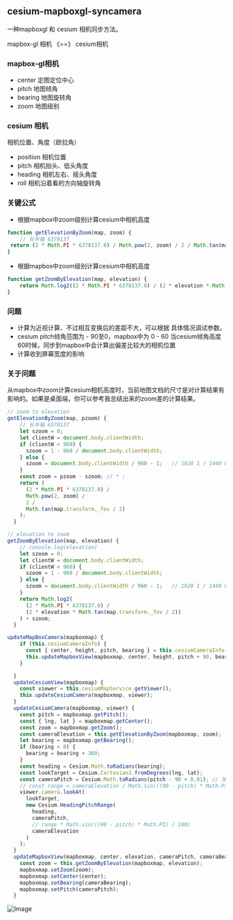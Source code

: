 ## cesium-mapboxgl-syncamera
 一种mapboxgl 和 cesium 相机同步方法。

mapbox-gl 相机  《==》 cesium相机

### mapbox-gl相机

- center    定图定位中心
- pitch       地图倾角
- bearing   地图旋转角
- zoom      地图级别

### cesium 相机 

相机位置、角度（欧拉角）

- position 相机位置
- pitch    相机抬头、低头角度
- heading  相机左右、摇头角度
- roll    相机沿着看的方向轴旋转角

### 关键公式

- 根据mapbox中zoom级别计算cesium中相机高度

``` javascript
function getElevationByZoom(map, zoom) {
	// 长半轴 6378137
 return (2 * Math.PI * 6378137.0) / Math.pow(2, zoom) / 2 / Math.tan(map.transform._fov / 2);
}
```

- 根据mapbox中zoom级别计算cesium中相机高度

```javascript
function getZoomByElevation(map, elevation) {
	return Math.log2((2 * Math.PI * 6378137.0) / (2 * elevation * Math.tan(map.transform._fov / 2)));
}
```

### 问题

- 计算为近视计算、不过相互变换后的差距不大，可以根据 具体情况调试参数。
- cesium pitch倾角范围为 - 90至0，mapbox中为 0 - 60 当cesium倾角高度60时候，同步到mapbox中会计算出偏差比较大的相机位置
- 计算收到屏幕宽度的影响

### 关于问题

从mapbox中zoom计算cesium相机高度时，当前地图文档的尺寸是对计算结果有影响的。如果是桌面端，你可以参考我总结出来的zoom差的计算结果。

```javascript
// zoom to elevation 
getElevationByZoom(map, pzoom) {
    // 长半轴 6378137
    let szoom = 0;
    let clientW = document.body.clientWidth;
    if (clientW < 960) {
      szoom = 1 - 960 / document.body.clientWidth;
    } else {
      szoom = document.body.clientWidth / 960 - 1;   // 1920 1 / 1440 0.5 / 960 0
    }
    const zoom = pzoom - szoom; // * ;
    return (
      (2 * Math.PI * 6378137.0) /
      Math.pow(2, zoom) /
      2 /
      Math.tan(map.transform._fov / 2)
    );
  }
```

```javascript
// elevation to zoom
getZoomByElevation(map, elevation) {
    // console.log(elevation)
    let szoom = 0;
    let clientW = document.body.clientWidth;
    if (clientW < 960) {
      szoom = 1 - 960 / document.body.clientWidth;
    } else {
      szoom = document.body.clientWidth / 960 - 1;   // 1920 1 / 1440 0.5 / 960 0
    }
    return Math.log2(
      (2 * Math.PI * 6378137.0) /
      (2 * elevation * Math.tan(map.transform._fov / 2))
    ) + szoom;
  }

```



```javascript
updateMapBoxCamera(mapboxmap) {
    if (this.cesiumCameraInfo) {
      const { center, height, pitch, bearing } = this.cesiumCameraInfo;
      this.updateMapboxView(mapboxmap, center, height, pitch + 90, bearing);
    }

  }
  updateCesiumView(mapboxmap) {
    const viewer = this.cesiumMapService.getViewer();
    this.updateCesiumCamera(mapboxmap, viewer);
  }
  updateCesiumCamera(mapboxmap, viewer) {
    const pitch = mapboxmap.getPitch();
    const { lng, lat } = mapboxmap.getCenter();
    const zoom = mapboxmap.getZoom();
    const cameraElevation = this.getElevationByZoom(mapboxmap, zoom);
    let bearing = mapboxmap.getBearing();
    if (bearing < 0) {
      bearing = bearing + 360;
    }
    const heading = Cesium.Math.toRadians(bearing);
    const lookTarget = Cesium.Cartesian3.fromDegrees(lng, lat);
    const cameraPitch = Cesium.Math.toRadians(pitch - 90 + 0.01); // 加上0.0001 镜头垂直向下看的时候，cesium不能heading,？？？
    // const range = cameraElevation / Math.sin(((90 - pitch) * Math.PI) / 180);
    viewer.camera.lookAt(
      lookTarget,
      new Cesium.HeadingPitchRange(
        heading,
        cameraPitch,
        // range * Math.sin(((90 - pitch) * Math.PI) / 180)
        cameraElevation
      )
    );
  }
  updateMapboxView(mapboxmap, center, elevation, cameraPitch, cameraBearing) {
    const zoom = this.getZoomByElevation(mapboxmap, elevation);
    mapboxmap.setZoom(zoom);
    mapboxmap.setCenter(center);
    mapboxmap.setBearing(cameraBearing);
    mapboxmap.setPitch(cameraPitch);
  }
```

![Image](https://github.com/limzgiser/cesium-mapboxgl-syncamera/blob/main/img/img01.png?raw=true)











